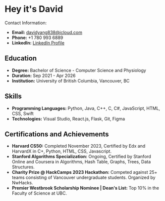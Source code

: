 # Hey it's David 

Contact Information:
- **Email:** davidyang838@icloud.com
- **Phone:** +1 780 993 6889
- **LinkedIn:** [LinkedIn Profile](www.linkedin.com/in/david-yang-61241b29a)

## Education

- **Degree:** Bachelor of Science - Computer Science and Physiology
- **Duration:** Sep 2021 - Apr 2026
- **Institution:** University of British Columbia, Vancouver, BC

## Skills

- **Programming Languages:** Python, Java, C++, C, C#, JavaScript, HTML, CSS, Swift
- **Technologies:** Visual Studio, React.js, Flask, Git, Figma


## Certifications and Achievements

- **Harvard CS50:** Completed November 2023, Certified by Edx and HarvardX in C+, Python, HTML, CSS, Javascript.
- **Stanford Algorithms Specialization:** Ongoing, Certified by Stanford Online and Coursera in Algorithms, Hash Table, Graphs, Trees, Data Structures.
- **Charity Prize @ HackCamps 2023 Hackathon:** Competed against 25+ teams consisting of Vancouver undergraduate students. Organized by NwHacks.
- **Premier Westbrook Scholarship Nominee | Dean's List:** Top 10% in the Faculty of Science at UBC.
